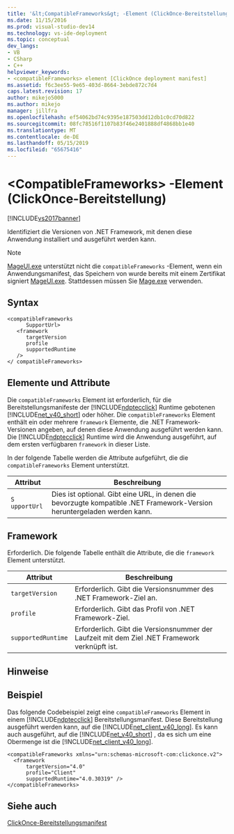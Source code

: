```yaml
---
title: '&lt;CompatibleFrameworks&gt; -Element (ClickOnce-Bereitstellung) | Microsoft-Dokumentation'
ms.date: 11/15/2016
ms.prod: visual-studio-dev14
ms.technology: vs-ide-deployment
ms.topic: conceptual
dev_langs:
- VB
- CSharp
- C++
helpviewer_keywords:
- <compatibleFrameworks> element [ClickOnce deployment manifest]
ms.assetid: f6c3ee55-9e65-403d-8664-3ebde872c7d4
caps.latest.revision: 17
author: mikejo5000
ms.author: mikejo
manager: jillfra
ms.openlocfilehash: ef54062bd74c9395e187503dd12db1c0cd70d822
ms.sourcegitcommit: 08fc78516f1107b83f46e2401888df4868bb1e40
ms.translationtype: MT
ms.contentlocale: de-DE
ms.lasthandoff: 05/15/2019
ms.locfileid: "65675416"
---
```

# <a name="ltcompatibleframeworksgt-element-clickonce-deployment"></a>&lt;CompatibleFrameworks&gt; -Element (ClickOnce-Bereitstellung)
[!INCLUDE[vs2017banner](../includes/vs2017banner.md)]

Identifiziert die Versionen von .NET Framework, mit denen diese Anwendung installiert und ausgeführt werden kann.  
  
> [!NOTE]
> [MageUI.exe](https://msdn.microsoft.com/library/f9e130a6-8117-49c4-839c-c988f641dc14) unterstützt nicht die `compatibleFrameworks` -Element, wenn ein Anwendungsmanifest, das Speichern von wurde bereits mit einem Zertifikat signiert [MageUI.exe](https://msdn.microsoft.com/library/f9e130a6-8117-49c4-839c-c988f641dc14). Stattdessen müssen Sie [Mage.exe](https://msdn.microsoft.com/library/77dfe576-2962-407e-af13-82255df725a1) verwenden.  
  
## <a name="syntax"></a>Syntax  
  
```  
<compatibleFrameworks  
      SupportUrl>   
   <framework  
      targetVersion  
      profile  
      supportedRuntime  
   />   
</ compatibleFrameworks>  
```  
  
## <a name="elements-and-attributes"></a>Elemente und Attribute  
 Die `compatibleFrameworks` Element ist erforderlich, für die Bereitstellungsmanifeste der [!INCLUDE[ndptecclick](../includes/ndptecclick-md.md)] Runtime gebotenen [!INCLUDE[net_v40_short](../includes/net-v40-short-md.md)] oder höher. Die `compatibleFrameworks` Element enthält ein oder mehrere `framework` Elemente, die .NET Framework-Versionen angeben, auf denen diese Anwendung ausgeführt werden kann. Die [!INCLUDE[ndptecclick](../includes/ndptecclick-md.md)] Runtime wird die Anwendung ausgeführt, auf dem ersten verfügbaren `framework` in dieser Liste.  
  
 In der folgende Tabelle werden die Attribute aufgeführt, die die `compatibleFrameworks` Element unterstützt.  
  
|Attribut|Beschreibung|  
|---------------|-----------------|  
|`S` `upportUrl`|Dies ist optional. Gibt eine URL, in denen die bevorzugte kompatible .NET Framework-Version heruntergeladen werden kann.|  
  
## <a name="framework"></a>Framework  
 Erforderlich. Die folgende Tabelle enthält die Attribute, die die `framework` Element unterstützt.  
  
|Attribut|Beschreibung|  
|---------------|-----------------|  
|`targetVersion`|Erforderlich. Gibt die Versionsnummer des .NET Framework-Ziel an.|  
|`profile`|Erforderlich. Gibt das Profil von .NET Framework-Ziel.|  
|`supportedRuntime`|Erforderlich. Gibt die Versionsnummer der Laufzeit mit dem Ziel .NET Framework verknüpft ist.|  
  
## <a name="remarks"></a>Hinweise  
  
## <a name="example"></a>Beispiel  
 Das folgende Codebeispiel zeigt eine `compatibleFrameworks` Element in einem [!INCLUDE[ndptecclick](../includes/ndptecclick-md.md)] Bereitstellungsmanifest. Diese Bereitstellung ausgeführt werden kann, auf die [!INCLUDE[net_client_v40_long](../includes/net-client-v40-long-md.md)]. Es kann auch ausgeführt, auf die [!INCLUDE[net_v40_short](../includes/net-v40-short-md.md)] , da es sich um eine Obermenge ist die [!INCLUDE[net_client_v40_long](../includes/net-client-v40-long-md.md)].  
  
```  
<compatibleFrameworks xmlns="urn:schemas-microsoft-com:clickonce.v2">  
  <framework   
      targetVersion="4.0"   
      profile="Client"   
      supportedRuntime="4.0.30319" />  
</compatibleFrameworks>  
```  
  
## <a name="see-also"></a>Siehe auch  
 [ClickOnce-Bereitstellungsmanifest](../deployment/clickonce-deployment-manifest.md)
